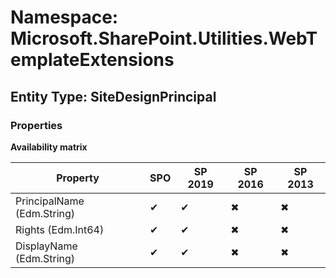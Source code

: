 # Namespace: Microsoft.SharePoint.Utilities.WebTemplateExtensions
## Entity Type: SiteDesignPrincipal

### Properties

**Availability matrix**

Property | SPO | SP 2019 | SP 2016 | SP 2013
----------|-----|---------|---------|--------
PrincipalName (Edm.String) | ✔ | ✔ | ✖ | ✖
Rights (Edm.Int64) | ✔ | ✔ | ✖ | ✖
DisplayName (Edm.String) | ✔ | ✔ | ✖ | ✖

